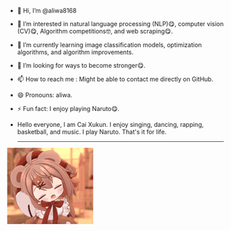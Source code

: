 - 👋 Hi, I’m @aliwa8168
- 👀 I’m interested in natural language processing (NLP)😋, computer vision (CV)😋, Algorithm competitions🤓, and web scraping😋.
- 🌱 I’m currently learning image classification models, optimization algorithms, and algorithm improvements.
- 💞️ I’m looking for ways to become stronger😋.
- 📫 How to reach me : Might be able to contact me directly on GitHub.
- 😄 Pronouns: aliwa.
- ⚡ Fun fact: I enjoy playing Naruto😋.
 
  <!---
  aliwa8168/aliwa8168 is a ✨ special ✨ repository because its `README.md` (this file) appears on your GitHub profile.
  You can click the Preview link to take a look at your changes.
  --->
- Hello everyone, I am Cai Xukun. I enjoy singing, dancing, rapping, basketball, and music. 
  I play Naruto. That's it for life.

  ------

  

![](https://github.com/aliwa8168/aliwa8168/blob/main/boy%20girl.gif)
